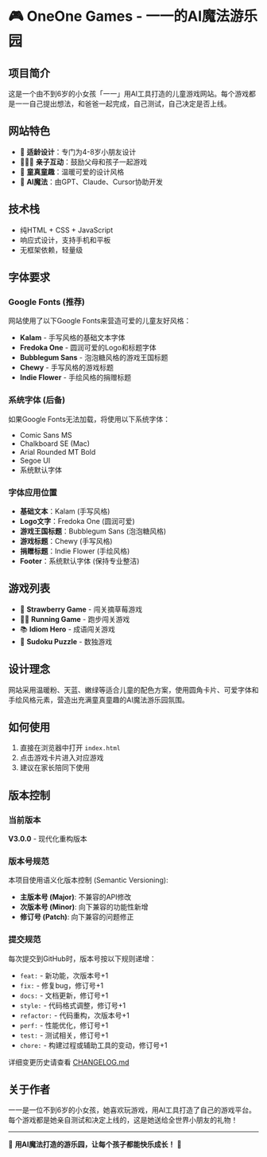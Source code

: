 # 🎮 OneOne Games - 一一的AI魔法游乐园

## 项目简介

这是一个由不到6岁的小女孩「一一」用AI工具打造的儿童游戏网站。每个游戏都是一一自己提出想法，和爸爸一起完成，自己测试，自己决定是否上线。

## 网站特色

- 🎯 **适龄设计**：专门为4-8岁小朋友设计
- 👨‍👩‍👧 **亲子互动**：鼓励父母和孩子一起游戏
- 🎨 **童真童趣**：温暖可爱的设计风格
- 🤖 **AI魔法**：由GPT、Claude、Cursor协助开发

## 技术栈

- 纯HTML + CSS + JavaScript
- 响应式设计，支持手机和平板
- 无框架依赖，轻量级

## 字体要求

### Google Fonts (推荐)
网站使用了以下Google Fonts来营造可爱的儿童友好风格：

- **Kalam** - 手写风格的基础文本字体
- **Fredoka One** - 圆润可爱的Logo和标题字体
- **Bubblegum Sans** - 泡泡糖风格的游戏王国标题
- **Chewy** - 手写风格的游戏标题
- **Indie Flower** - 手绘风格的捐赠标题

### 系统字体 (后备)
如果Google Fonts无法加载，将使用以下系统字体：

- Comic Sans MS
- Chalkboard SE (Mac)
- Arial Rounded MT Bold
- Segoe UI
- 系统默认字体

### 字体应用位置
- **基础文本**：Kalam (手写风格)
- **Logo文字**：Fredoka One (圆润可爱)
- **游戏王国标题**：Bubblegum Sans (泡泡糖风格)
- **游戏标题**：Chewy (手写风格)
- **捐赠标题**：Indie Flower (手绘风格)
- **Footer**：系统默认字体 (保持专业整洁)

## 游戏列表

- 🍓 **Strawberry Game** - 闯关摘草莓游戏
- 🏃‍♂️ **Running Game** - 跑步闯关游戏
- 📚 **Idiom Hero** - 成语闯关游戏
- 🧩 **Sudoku Puzzle** - 数独游戏

## 设计理念

网站采用温暖粉、天蓝、嫩绿等适合儿童的配色方案，使用圆角卡片、可爱字体和手绘风格元素，营造出充满童真童趣的AI魔法游乐园氛围。

## 如何使用

1. 直接在浏览器中打开 `index.html`
2. 点击游戏卡片进入对应游戏
3. 建议在家长陪同下使用

## 版本控制

### 当前版本
**V3.0.0** - 现代化重构版本

### 版本号规范
本项目使用语义化版本控制 (Semantic Versioning):

- **主版本号 (Major)**: 不兼容的API修改
- **次版本号 (Minor)**: 向下兼容的功能性新增  
- **修订号 (Patch)**: 向下兼容的问题修正

### 提交规范
每次提交到GitHub时，版本号按以下规则递增：

- `feat:` - 新功能，次版本号+1
- `fix:` - 修复bug，修订号+1  
- `docs:` - 文档更新，修订号+1
- `style:` - 代码格式调整，修订号+1
- `refactor:` - 代码重构，次版本号+1
- `perf:` - 性能优化，修订号+1
- `test:` - 测试相关，修订号+1
- `chore:` - 构建过程或辅助工具的变动，修订号+1

详细变更历史请查看 [CHANGELOG.md](./CHANGELOG.md)

## 关于作者

一一是一位不到6岁的小女孩，她喜欢玩游戏，用AI工具打造了自己的游戏平台。每个游戏都是她亲自测试和决定上线的，这是她送给全世界小朋友的礼物！

---

💝 **用AI魔法打造的游乐园，让每个孩子都能快乐成长！** 💝 